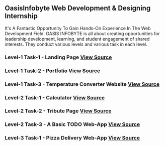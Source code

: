 ## OasisInfobyte Web Development & Designing Internship
It's A Fantastic Opportunity To Gain Hands-On Experience In The Web Development Field. OASIS INFOBYTE is all about creating opportunities for leadership development, learning, and student engagement of shared interests. They conduct various levels and various task in each level.

### Level-1 Task-1 - Landing Page <a href="https://github.com/shankarkarande/OIBSIP/tree/main/Level-1/Task-1%20Landing%20Page" rel="nofollow">View Source</a>
### Level-1 Task-2 - Portfolio <a href="https://github.com/shankarkarande/OIBSIP/tree/main/Level-1/Task-2%20Personal%20Portfolio%20Website" rel="nofollow">View Source</a>
### Level-1 Task-3 - Temperature Converter Website <a href="https://github.com/shankarkarande/OIBSIP/tree/main/Level-1/Task-3%20Temperature%20Converter" rel="nofollow">View Source</a>
### Level-2 Task-1 - Calculator <a href="https://github.com/shankarkarande/OIBSIP/tree/main/Level-2/Task-1%20Calculator" rel="nofollow">View Source</a>
### Level-2 Task-2 - Tribute Page <a href="https://github.com/shankarkarande/OIBSIP/tree/main/Level-2/Task-2%20Tribute%20Page" rel="nofollow">View Source</a>
### Level-2 Task-3 - A Basic TODO Web-App <a href="https://github.com/shankarkarande/OIBSIP/tree/main/Level-2/Task-3%20To-Do%20App" rel="nofollow">View Source</a>
### Level-3 Task-1 - Pizza Delivery Web-App <a href="https://github.com/shankarkarande/OIBSIP/tree/main/Level-3/Pizza%20Delivery%20Application" rel="nofollow">View Source</a>




